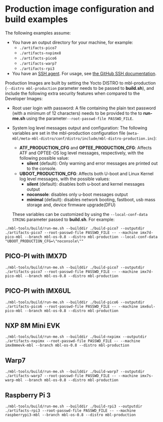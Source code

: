 # Production image configuration and build examples

The following examples assume:

* You have an output directory for your machine, for example:
    * `./artifacts-pico7`
    * `./artifacts-nxpimx8`
    * `./artifacts-pico6`
    * `./artifacts-warp7`
    * `./artifacts-rpi3`
* You have an [SSH agent](../first-image/development-environment.html). For usage, see [the GitHub SSH documentation](https://help.github.com/articles/generating-a-new-ssh-key-and-adding-it-to-the-ssh-agent/).

Production Images are built by setting the Yocto DISTRO to mbl-production (`--distro mbl-production` parameter needs to be passed to **build.sh**), and include the following extra security features when compared to the Developer Images:

- Root user login with password: A file containing the plain text password (with a minimum of 12 characters) needs to be provided to the to **run-me.sh** using the parameter`--root-passwd-file PASSWD_FILE`.

- System log level messages output and configuration: The following variables are set in the mbl-production configuration file (`meta-mbl/meta-mbl-distro/conf/distro/include/mbl-distro-production.inc`): <br>
    - **ATF_PRODUCTION_CFG** and **OPTEE_PRODUCTION_CFG**: Affects ATF and OPTEE-OS log level messages, respectively, with the following possible value:<br>
        - **silent** (default): Only warning and error messages are printed out to the console.
    - **UBOOT_PRODUCTION_CFG**: Affects both U-boot and Linux Kernel log level messages, with the possible values:<br>
        - **silent** (default): disables both u-boot and kernel messages output<br>
        - **noconsole**: disables only u-boot messages output<br>
        - **minimal** (default): disables network booting, fastboot, usb mass storage and, device firmware upgrade(DFU)<br>
    
    These variables can be customized by using the `--local-conf-data STRING` parameter passed to **build.sh**. For example: 
```
./mbl-tools/build/run-me.sh --builddir ./build-pico7 --outputdir ./artifacts-pico7 --root-passwd-file PASSWD_FILE -- --machine imx7d-pico-mbl --branch mbl-os-0.8 --distro mbl-production --local-conf-data "UBOOT_PRODUCTION_CFG=\"noconsole\""
```    
  

## PICO-PI with IMX7D

```
./mbl-tools/build/run-me.sh --builddir ./build-pico7 --outputdir ./artifacts-pico7 --root-passwd-file PASSWD_FILE -- --machine imx7d-pico-mbl --branch mbl-os-0.8 --distro mbl-production
```

## PICO-PI with IMX6UL

```
./mbl-tools/build/run-me.sh --builddir ./build-pico6 --outputdir ./artifacts-pico6 --root-passwd-file PASSWD_FILE -- --machine imx6ul-pico-mbl --branch mbl-os-0.8 --distro mbl-production
```

## NXP 8M Mini EVK

```
./mbl-tools/build/run-me.sh --builddir ./build-nxpimx --outputdir ./artifacts-nxpimx --root-passwd-file PASSWD_FILE -- --machine imx8mmevk-mbl --branch mbl-os-0.8 --distro mbl-production
```

## Warp7

```
./mbl-tools/build/run-me.sh --builddir ./build-warp7 --outputdir ./artifacts-warp7 --root-passwd-file PASSWD_FILE -- --machine imx7s-warp-mbl --branch mbl-os-0.8 --distro mbl-production
```

## Raspberry Pi 3

```
./mbl-tools/build/run-me.sh --builddir ./build-rpi3 --outputdir ./artifacts-rpi3 --root-passwd-file PASSWD_FILE -- --machine raspberrypi3-mbl --branch mbl-os-0.8 --distro mbl-production
```
